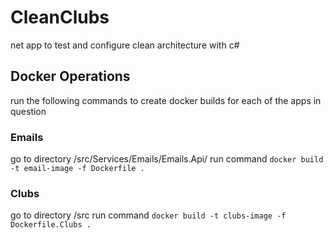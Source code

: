 # CleanClubs

net app to test and configure clean architecture with c#

## Docker Operations

run the following commands to create docker builds for each of the apps in question

### Emails

go to directory /src/Services/Emails/Emails.Api/
run command `docker build -t email-image -f Dockerfile .`

### Clubs

go to directory /src
run command `docker build -t clubs-image -f Dockerfile.Clubs .`
